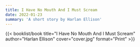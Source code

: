 ```yaml
---
title: I Have No Mouth And I Must Scream
date: 2022-01-23
summary: 'A short story by Harlan Ellison'
---
```


{{< booklist/book
title="I Have No Mouth And I Must Scream"
author="Harlan Ellison"
cover="cover.jpg"
format="Print" >}}
